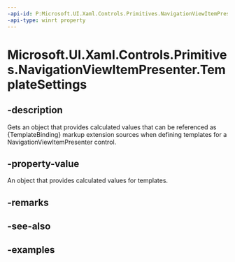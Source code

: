 ```yaml
---
-api-id: P:Microsoft.UI.Xaml.Controls.Primitives.NavigationViewItemPresenter.TemplateSettings
-api-type: winrt property
---
```


# Microsoft.UI.Xaml.Controls.Primitives.NavigationViewItemPresenter.TemplateSettings

<!--
public Microsoft.UI.Xaml.Controls.Primitives.NavigationViewItemPresenterTemplateSettings TemplateSettings { get; }
-->

## -description

Gets an object that provides calculated values that can be referenced as {TemplateBinding} markup extension sources when defining templates for a NavigationViewItemPresenter control.

## -property-value

An object that provides calculated values for templates.

## -remarks

## -see-also

## -examples
